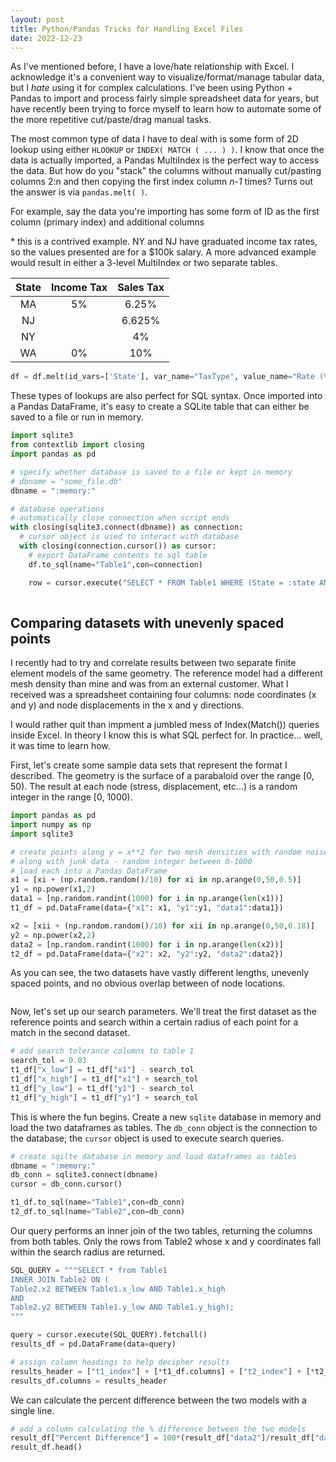 ```yaml
---
layout: post
title: Python/Pandas Tricks for Handling Excel Files
date: 2022-12-23
---
```


As I've mentioned before, I have a love/hate relationship with Excel. I acknowledge it's a convenient way to visualize/format/manage tabular data, but I <i>hate</i> using it for complex calculations. I've been using Python + Pandas to import and process fairly simple spreadsheet data for years, but have recently been trying to force myself to learn how to automate some of the more repetitive cut/paste/drag manual tasks.

The most common type of data I have to deal with is some form of 2D lookup using either `HLOOKUP` or `INDEX( MATCH ( ... ) )`. I know that once the data is actually imported, a Pandas MultiIndex is the perfect way to access the data. But how do you "stack" the columns without manually cut/pasting columns 2:n and then copying the first index column <i>n-1</i> times? Turns out the answer is via `pandas.melt( )`.

For example, say the data you're importing has some form of ID as the first column (primary index) and additional columns 

\* this is a contrived example. NY and NJ have graduated income tax rates, so the values presented are for a $100k salary. A more advanced example would result in either a 3-level MultiIndex or two separate tables.

|State|Income Tax|Sales Tax| 
|:---:|:---:|:---:|
|MA|5%|6.25%|
|NJ| |6.625%|
|NY| |4%|
|WA|0%|10%|


```python
df = df.melt(id_vars=['State'], var_name="TaxType", value_name="Rate (%)")
```

These types of lookups are also perfect for SQL syntax. Once imported into a Pandas DataFrame, it's easy to create a SQLite table that can either be saved to a file or run in memory.

```python
import sqlite3
from contextlib import closing
import pandas as pd

# specify whether database is saved to a file or kept in memory
# dbname = "some_file.db"
dbname = ":memory:"

# database operations
# automatically close connection when script ends
with closing(sqlite3.connect(dbname)) as connection:
  # cursor object is used to interact with database
  with closing(connection.cursor()) as cursor:
    # export DataFrame contents to sql table
    df.to_sql(name="Table1",con=connection)

    row = cursor.execute("SELECT * FROM Table1 WHERE (State = :state AND TaxType = :tax);",{"state":"NJ","tax":"sales"}).fetchone()
 
```

## Comparing datasets with unevenly spaced points
I recently had to try and correlate results between two separate finite element models of the same geometry. 
The reference model had a different mesh density than mine and was from an external customer. What I received was a
spreadsheet containing four columns: node coordinates (x and y) and node displacements in the x and y directions.

I would rather quit than impment a jumbled mess of Index(Match()) queries inside Excel. In theory I know this is what
SQL perfect for. In practice... well, it was time to learn how.

First, let's create some sample data sets that represent the format I described. The geometry is the surface of a parabaloid
over the range [0, 50). The result at each node (stress, displacement, etc...) is a random integer in the range [0, 1000).

```python
import pandas as pd
import numpy as np
import sqlite3

# create points along y = x**2 for two mesh densities with random noise
# along with junk data - random integer between 0-1000
# load each into a Pandas DataFrame
x1 = [xi + (np.random.random()/10) for xi in np.arange(0,50,0.5)]
y1 = np.power(x1,2)
data1 = [np.random.randint(1000) for i in np.arange(len(x1))]
t1_df = pd.DataFrame(data={"x1": x1, "y1":y1, "data1":data1})

x2 = [xii + (np.random.random()/10) for xii in np.arange(0,50,0.18)]
y2 = np.power(x2,2)
data2 = [np.random.randint(1000) for i in np.arange(len(x2))]
t2_df = pd.DataFrame(data={"x2": x2, "y2":y2, "data2":data2})
```

As you can see, the two datasets have vastly different lengths, unevenly spaced points, and no obvious overlap
between of node locations.

```bash

```

Now, let's set up our search parameters. We'll treat the first dataset as the reference points and search within a certain 
radius of each point for a match in the second dataset.

```python
# add search tolerance columns to table 1
search_tol = 0.03
t1_df["x_low"] = t1_df["x1"] - search_tol
t1_df["x_high"] = t1_df["x1"] + search_tol
t1_df["y_low"] = t1_df["y1"] - search_tol
t1_df["y_high"] = t1_df["y1"] + search_tol
```

This is where the fun begins. Create a new `sqlite` database in memory and load the two dataframes as tables. The `db_conn` object 
is the connection to the database; the `cursor` object is used to execute search queries.

```python
# create sqilte database in memory and load dataframes as tables
dbname = ":memory:"
db_conn = sqlite3.connect(dbname)
cursor = db_conn.cursor()

t1_df.to_sql(name="Table1",con=db_conn)
t2_df.to_sql(name="Table2",con=db_conn)
```

Our query performs an inner join of the two tables, returning the columns from both tables. Only the rows from Table2 whose 
x and y coordinates fall within the search radius are returned.

```python
SQL_QUERY = """SELECT * from Table1
INNER JOIN Table2 ON (
Table2.x2 BETWEEN Table1.x_low AND Table1.x_high
AND
Table2.y2 BETWEEN Table1.y_low AND Table1.y_high);
"""

query = cursor.execute(SQL_QUERY).fetchall()
results_df = pd.DataFrame(data=query)

# assign column headings to help decipher results
results_header = ["t1_index"] + [*t1_df.columns] + ["t2_index"] + [*t2_df.columns]
results_df.columns = results_header
```

We can calculate the percent difference between the two models with a single line.

```python
# add a column calculating the % difference between the two models
result_df["Percent Difference"] = 100*(result_df["data2"]/result_df["data1"] - 1)
result_df.head()
```
